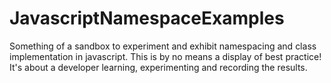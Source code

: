 # JavascriptNamespaceExamples
Something of a sandbox to experiment and exhibit namespacing and class implementation in javascript.  This is by no means a display of best practice!  It's about a developer learning, experimenting and recording the results.
